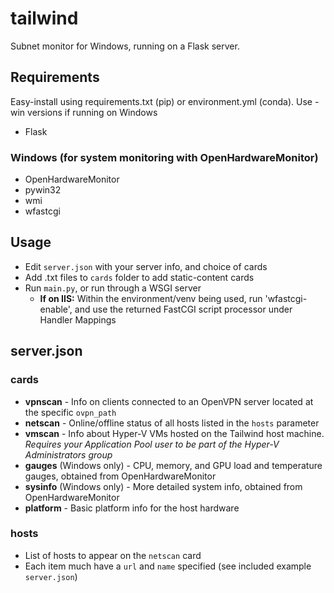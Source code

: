 # tailwind
Subnet monitor for Windows, running on a Flask server.

## Requirements
Easy-install using requirements.txt (pip) or environment.yml (conda). Use -win versions if running on Windows
* Flask
### Windows (for system monitoring with OpenHardwareMonitor)
* OpenHardwareMonitor
* pywin32
* wmi
* wfastcgi

## Usage
* Edit `server.json` with your server info, and choice of cards
* Add .txt files to `cards` folder to add static-content cards
* Run `main.py`, or run through a WSGI server
  * **If on IIS:** Within the environment/venv being used, run 'wfastcgi-enable', and use the returned FastCGI script processor under Handler Mappings

## server.json
### cards
* **vpnscan** - Info on clients connected to an OpenVPN server located at the specific `ovpn_path`
* **netscan** - Online/offline status of all hosts listed in the `hosts` parameter
* **vmscan** - Info about Hyper-V VMs hosted on the Tailwind host machine. *Requires your Application Pool user to be part of the Hyper-V Administrators group*
* **gauges** (Windows only) - CPU, memory, and GPU load and temperature gauges, obtained from OpenHardwareMonitor
* **sysinfo** (Windows only) - More detailed system info, obtained from OpenHardwareMonitor
* **platform** - Basic platform info for the host hardware

### hosts
* List of hosts to appear on the `netscan` card
* Each item much have a `url` and `name` specified (see included example `server.json`)
